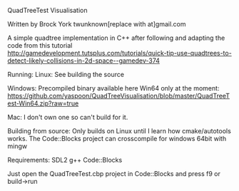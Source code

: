 QuadTreeTest Visualisation

Written by Brock York twunknown[replace with at]gmail.com

A simple quadtree implementation in C++ after following and adapting the code from this tutorial
http://gamedevelopment.tutsplus.com/tutorials/quick-tip-use-quadtrees-to-detect-likely-collisions-in-2d-space--gamedev-374

Running:
Linux:
See building the source

Windows:
Precompiled binary available here Win64 only at the moment:
https://github.com/yaspoon/QuadTreeVisualisation/blob/master/QuadTreeTest-Win64.zip?raw=true

Mac:
I don't own one so can't build for it.

Building from source:
Only builds on Linux until I learn how cmake/autotools works.
The Code::Blocks project can crosscompile for windows 64bit with mingw

Requirements:
SDL2
g++
Code::Blocks

Just open the QuadTreeTest.cbp project in Code::Blocks
and press f9 or build->run
